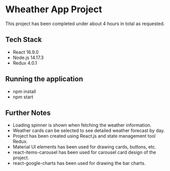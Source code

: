 # Wheather App Project

This project has been completed under about 4 hours in total as requested.

## Tech Stack

* React 16.9.0
* Node.js 14.17.3
* Redux 4.0.1

## Running the application

* npm install
* npm start

## Further Notes

* Loading spinner is shown when fetching the weather information.
* Weather cards can be selected to see detailed weather forecast by day.
* Project has been created using React.js and state management tool Redux.
* Material UI elements has been used for drawing cards, buttons, etc.
* react-items-carousel has been used for carousel card design of the project.
* react-google-charts has been used for drawing the bar charts.
